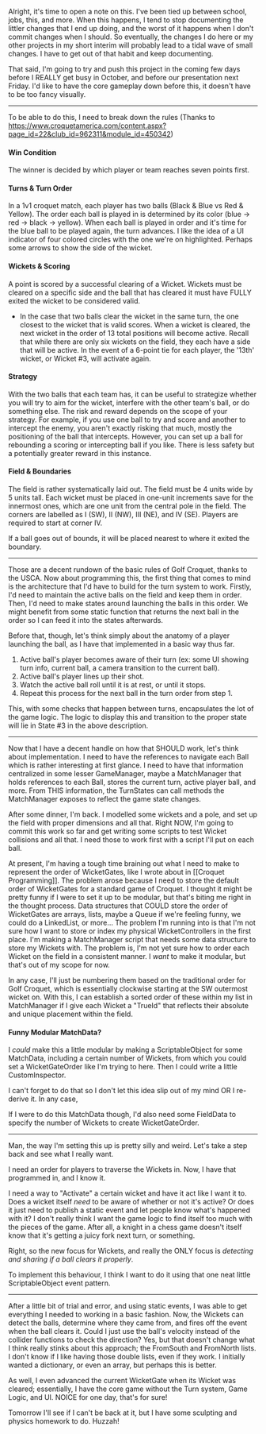 Alright, it's time to open a note on this. I've been tied up between school, jobs, this, and more. When this happens, I tend to stop documenting the littler changes that I end up doing, and the worst of it happens when I don't commit changes when I should. So eventually, the changes I do here or my other projects in my short interim will probably lead to a tidal wave of small changes. I have to get out of that habit and keep documenting.

That said, I'm going to try and push this project in the coming few days before I REALLY get busy in October, and before our presentation next Friday.
I'd like to have the core gameplay down before this, it doesn't have to be too fancy visually.

---

To be able to do this, I need to break down the rules (Thanks to https://www.croquetamerica.com/content.aspx?page_id=22&club_id=962311&module_id=450342)

#### Win Condition
The winner is decided by which player or team reaches seven points first.

#### Turns & Turn Order
In a 1v1 croquet match, each player has two balls (Black & Blue vs Red & Yellow). The order each ball is played in is determined by its color (blue -> red -> black -> yellow). When each ball is played in order and it's time for the blue ball to be played again, the turn advances.
	I like the idea of a UI indicator of four colored circles with the one we're on highlighted. Perhaps some arrows to show the side of the wicket.

#### Wickets & Scoring
A point is scored by a successful clearing of a Wicket. Wickets must be cleared on a specific side and the ball that has cleared it must have FULLY exited the wicket to be considered valid.
- In the case that two balls clear the wicket in the same turn, the one closest to the wicket that is valid scores.
When a wicket is cleared, the next wicket in the order of 13 total positions will become active. Recall that while there are only six wickets on the field, they each have a side that will be active. In the event of a 6-point tie for each player, the '13th' wicket, or Wicket #3, will activate again.

#### Strategy
With the two balls that each team has, it can be useful to strategize whether you will try to aim for the wicket, interfere with the other team's ball, or do something else. The risk and reward depends on the scope of your strategy.
	For example, if you use one ball to try and score and another to intercept the enemy, you aren't exactly risking that much, mostly the positioning of the ball that intercepts.
	However,  you can set up a ball for rebounding a scoring or intercepting ball if you like. There is less safety but a potentially greater reward in this instance.

#### Field & Boundaries
The field is rather systematically laid out. The field must be 4 units wide by 5 units tall. Each wicket must be placed in one-unit increments save for the innermost ones, which are one unit from the central pole in the field.
The corners are labelled as I (SW), II (NW), III (NE), and IV (SE). Players are required to start at corner IV.

If a ball goes out of bounds, it will be placed nearest to where it exited the boundary.

---

Those are a decent rundown of the basic rules of Golf Croquet, thanks to the USCA. Now about programming this, the first thing that comes to mind is the architecture that I'd have to build for the turn system to work. Firstly, I'd need to maintain the active balls on the field and keep them in order. Then, I'd need to make states around launching the balls in this order.
	We might benefit from some static function that returns the next ball in the order so I can feed it into the states afterwards.

Before that, though, let's think simply about the anatomy of a player launching the ball, as I have that implemented in a basic way thus far.
1. Active ball's player becomes aware of their turn (ex: some UI showing turn info, current ball, a camera transition to the current ball).
2. Active ball's player lines up their shot.
3. Watch the active ball roll until it is at rest, or until it stops.
4. Repeat this process for the next ball in the turn order from step 1.

This, with some checks that happen between turns, encapsulates the lot of the game logic. The logic to display this and transition to the proper state will lie in State #3 in the above description.

---

Now that I have a decent handle on how that SHOULD work, let's think about implementation. I need to have the references to navigate each Ball which is rather interesting at first glance. I need to have that information centralized in some lesser GameManager, maybe a MatchManager that holds references to each Ball, stores the current turn, active player ball, and more. From THIS information, the TurnStates can call methods the MatchManager exposes to reflect the game state changes.

After some dinner, I'm back. I modelled some wickets and a pole, and set up the field with proper dimensions and all that. Right NOW, I'm going to commit this work so far and get writing some scripts to test Wicket collisions and all that. I need those to work first with a script I'll put on each  ball.

At present, I'm having a tough time braining out what I need to make to represent the order of WicketGates, like I wrote about in [[Croquet Programming]].
The problem arose because I need to store the default order of WicketGates for a standard game of Croquet. I thought it might be pretty funny if I were to set it up to be modular, but that's biting me right in the thought process.
Data structures that COULD store the order of WicketGates are arrays, lists, maybe a Queue if we're feeling funny, we could do a LinkedList, or more... The problem I'm running into is that I'm not sure how I want to store or index my physical WicketControllers in the first place.
I'm making a MatchManager script that needs some data structure to store my Wickets with.  The problem is, I'm not yet sure how to order each Wicket on the field in a consistent manner. I *want* to make it modular, but that's out of my scope for now.

In any case, I'll just be numbering them based on the traditional order for Golf Croquet, which is essentially clockwise starting at the SW outermost wicket on.
With this, I can establish a sorted order of these within my list in MatchManager if I give each Wicket a "TrueId" that reflects their absolute and unique placement within the field.

#### Funny Modular MatchData?
I *could* make this a little modular by making a ScriptableObject for some MatchData, including a certain number of Wickets, from which you could set a WicketGateOrder like I'm trying to here. Then I could write a little CustomInspector.

I can't forget to do that so I don't let this idea slip out of my mind OR I re-derive it. In any case,

If I were to do this MatchData though, I'd also need some FieldData to specify the number of Wickets to create WicketGateOrder. 

---

Man, the way I'm setting this up is pretty silly and weird. Let's take a step back and see what I really want.

I need an order for players to traverse the Wickets in. Now, I have that programmed in, and I know it.

I need a way to "Activate" a certain wicket and have it act like I want it to. Does a wicket itself *need* to be aware of whether or not it's active? Or does it just need to publish a static event and let people know what's happened with it?
I don't really think I want the game logic to find itself too much with the pieces of the game. After all, a knight in a chess game doesn't itself know that it's getting a juicy fork next turn, or something.

Right, so the new focus for Wickets, and really the ONLY focus is *detecting and sharing if a ball clears it properly*. 

To implement this behaviour, I think I want to do it using that one neat little ScriptableObject event pattern.

---

After a little bit of trial and error, and using static events, I was able to get everything I needed to working in a basic fashion. Now, the Wickets can detect the balls, determine where they came from, and fires off the event when the ball clears it.
Could I just use the ball's velocity instead of the collider functions to check the direction? Yes, but that doesn't change what I think really stinks about this approach; the FromSouth and FromNorth lists. I don't know if I like having those double lists, even if they work. I initially wanted a dictionary, or even an array, but perhaps this is better.

As well, I even advanced the current WicketGate when its Wicket was cleared; essentially, I have the core game without the Turn system, Game Logic, and UI. NOICE for one day, that's for sure!

Tomorrow I'll see if I can't be back at it, but I have some sculpting and physics homework to do. Huzzah!